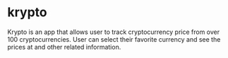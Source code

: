 # krypto
Krypto is an app that allows user to track cryptocurrency price from over 100 cryptocurrencies.
User can select their favorite currency and see the prices at and other related information.
